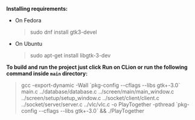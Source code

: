 **Installing requirements:**
   * On Fedora 
     > sudo dnf install gtk3-devel
   * On Ubuntu 
     > sudo apt-get install libgtk-3-dev

**To build and run the project just click Run on CLion or run the following command inside `main` directory:**
> gcc -export-dynamic -Wall \`pkg-config --cflags --libs gtk+-3.0\` main.c ../database/database.c ../screen/main/main_window.c ../screen/setup/setup_window.c ../socket/client/client.c ../socket/server/server.c ../vlc/vlc.c -o PlayTogether -pthread \`pkg-config --cflags --libs gtk+-3.0\` && ./PlayTogether

